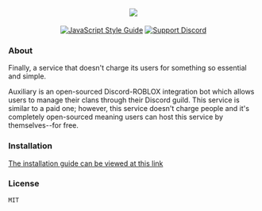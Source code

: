 <h1 align="center">
  <img src="https://cdn.discordapp.com/attachments/608941689872056333/699568537919815690/unknown.png">
  <br>
</h1>

<p align="center">
    <a href="https://standardjs.com"><img src="https://img.shields.io/badge/code_style-standard-blue.svg?style=flat-square" alt="JavaScript Style Guide"/></a>
    <a href="https://discord.gg/7PYHqEP"><img src="https://img.shields.io/badge/discord-Support-blue.svg?style=flat-square" alt="Support Discord"/></a>
</p>

### About
Finally, a service that doesn't charge its users for something so essential and simple.

Auxiliary is an open-sourced Discord-ROBLOX integration bot which allows users to manage their clans through their Discord guild.
This service is similar to a paid one; however, this service doesn't charge people and it's completely open-sourced meaning
users can host this service by themselves--for free.

### Installation
[The installation guide can be viewed at this link](https://github.com/nishi7409/Auxiliary/wiki)


### License
```sh
MIT
```
